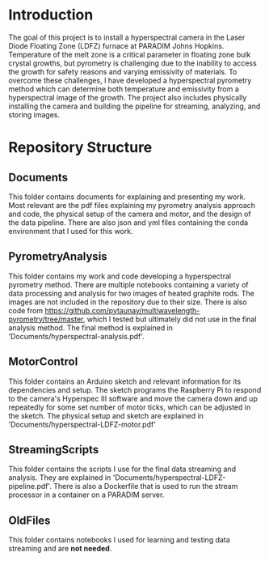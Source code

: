 # Introduction
The goal of this project is to install a hyperspectral camera in the Laser Diode Floating Zone (LDFZ) furnace at PARADIM Johns Hopkins. Temperature of the melt zone is a critical parameter in floating zone bulk crystal growths, but pyrometry is challenging due to the inability to access the growth for safety reasons and varying emissivity of materials. To overcome these challenges, I have developed a hyperspectral pyrometry method which can determine both temperature and emissivity from a hyperspectral image of the growth. The project also includes physically installing the camera and building the pipeline for streaming, analyzing, and storing images. 

# Repository Structure
## Documents
This folder contains documents for explaining and presenting my work. Most relevant are the pdf files explaining my pyrometry analysis approach and code, the physical setup of the camera and motor, and the design of the data pipeline. There are also json and yml files containing the conda environment that I used for this work.

## PyrometryAnalysis
This folder contains my work and code developing a hyperspectral pyrometry method. There are multiple notebooks containing a variety of data processing and analysis for two images of heated graphite rods. The images are not included in the repository due to their size. There is also code from https://github.com/pytaunay/multiwavelength-pyrometry/tree/master, which I tested but ultimately did not use in the final analysis method. The final method is explained in 'Documents/hyperspectral-analysis.pdf'.

## MotorControl
This folder contains an Arduino sketch and relevant information for its dependencies and setup. The sketch programs the Raspberry Pi to respond to the camera's Hyperspec III software and move the camera down and up repeatedly for some set number of motor ticks, which can be adjusted in the sketch. The physical setup and sketch are explained in 'Documents/hyperspectral-LDFZ-motor.pdf'

## StreamingScripts
This folder contains the scripts I use for the final data streaming and analysis. They are explained in 'Documents/hyperspectral-LDFZ-pipeline.pdf'. There is also a Dockerfile that is used to run the stream processor in a container on a PARADIM server.

## OldFiles
This folder contains notebooks I used for learning and testing data streaming and are **not needed**.
